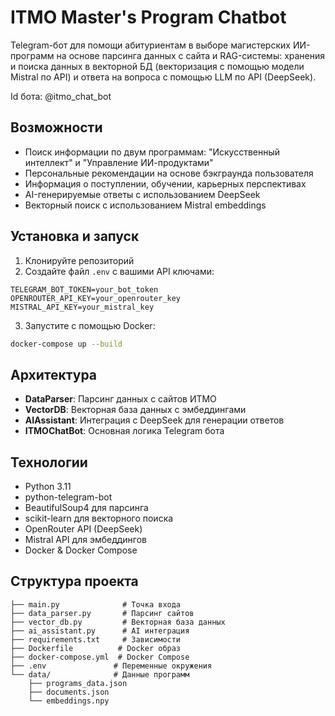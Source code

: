 # ITMO Master's Program Chatbot

Telegram-бот для помощи абитуриентам в выборе магистерских ИИ-программ на основе парсинга данных с сайта и RAG-системы: хранения и поиска данных в векторной БД (векторизация с помощью модели Mistral по API) и ответа на вопроса с помощью LLM по API (DeepSeek). 

Id бота: @itmo_chat_bot

## Возможности

- Поиск информации по двум программам: "Искусственный интеллект" и "Управление ИИ-продуктами"
- Персональные рекомендации на основе бэкграунда пользователя
- Информация о поступлении, обучении, карьерных перспективах
- AI-генерируемые ответы с использованием DeepSeek
- Векторный поиск с использованием Mistral embeddings

## Установка и запуск

1. Клонируйте репозиторий
2. Создайте файл `.env` с вашими API ключами:
```env
TELEGRAM_BOT_TOKEN=your_bot_token
OPENROUTER_API_KEY=your_openrouter_key
MISTRAL_API_KEY=your_mistral_key
```
3. Запустите с помощью Docker:
```bash
docker-compose up --build
```

## Архитектура

- **DataParser**: Парсинг данных с сайтов ИТМО
- **VectorDB**: Векторная база данных с эмбеддингами
- **AIAssistant**: Интеграция с DeepSeek для генерации ответов
- **ITMOChatBot**: Основная логика Telegram бота

## Технологии

- Python 3.11
- python-telegram-bot
- BeautifulSoup4 для парсинга
- scikit-learn для векторного поиска
- OpenRouter API (DeepSeek)
- Mistral API для эмбеддингов
- Docker & Docker Compose

## Структура проекта

```
├── main.py              # Точка входа
├── data_parser.py       # Парсинг сайтов
├── vector_db.py         # Векторная база данных
├── ai_assistant.py      # AI интеграция
├── requirements.txt     # Зависимости
├── Dockerfile          # Docker образ
├── docker-compose.yml  # Docker Compose
├── .env               # Переменные окружения
└── data/              # Данные программ
    ├── programs_data.json
    ├── documents.json
    └── embeddings.npy
```
